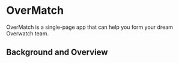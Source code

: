 # OverMatch

OverMatch is a single-page app that can help you form your dream Overwatch team.


## Background and Overview
